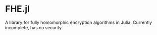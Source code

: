 # FHE.jl

A library for fully homomorphic encryption algorithms in Julia.
Currently incomplete, has no security.